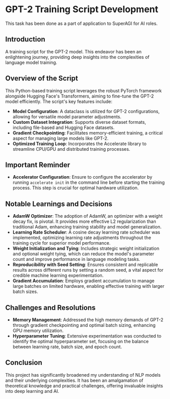 # GPT-2 Training Script Development

This task has been done as a part of application to SuperAGI for AI roles.
## Introduction

A training script for the GPT-2 model. This endeavor has been an enlightening journey, providing deep insights into the complexities of language model training. 

## Overview of the Script

This Python-based training script leverages the robust PyTorch framework alongside Hugging Face's Transformers, aiming to fine-tune the GPT-2 model efficiently. The script's key features include:

- **Model Configuration**: A dataclass is utilized for GPT-2 configurations, allowing for versatile model parameter adjustments.
- **Custom Dataset Integration**: Supports diverse dataset formats, including file-based and Hugging Face datasets.
- **Gradient Checkpointing**: Facilitates memory-efficient training, a critical aspect for managing large models like GPT-2.
- **Optimized Training Loop**: Incorporates the Accelerate library to streamline CPU/GPU and distributed training processes.

## Important Reminder

- **Accelerator Configuration**: Ensure to configure the accelerator by running `accelerate init` in the command line before starting the training process. This step is crucial for optimal hardware utilization.

## Notable Learnings and Decisions

- **AdamW Optimizer**: The adoption of AdamW, an optimizer with a weight decay fix, is pivotal. It provides more effective L2 regularization than traditional Adam, enhancing training stability and model generalization.
- **Learning Rate Scheduler**: A cosine decay learning rate scheduler was implemented, optimizing learning rate adjustments throughout the training cycle for superior model performance.
- **Weight Initialization and Tying**: Includes strategic weight initialization and optional weight tying, which can reduce the model's parameter count and improve performance in language modeling tasks.
- **Reproducibility with Seed Setting**: Ensures consistent and replicable results across different runs by setting a random seed, a vital aspect for credible machine learning experimentation.
- **Gradient Accumulation**: Employs gradient accumulation to manage large batches on limited hardware, enabling effective training with larger batch sizes.

## Challenges and Resolutions

- **Memory Management**: Addressed the high memory demands of GPT-2 through gradient checkpointing and optimal batch sizing, enhancing GPU memory utilization.
- **Hyperparameter Tuning**: Extensive experimentation was conducted to identify the optimal hyperparameter set, focusing on the balance between learning rate, batch size, and epoch count.

## Conclusion

This project has significantly broadened my understanding of NLP models and their underlying complexities. It has been an amalgamation of theoretical knowledge and practical challenges, offering invaluable insights into deep learning and AI.
